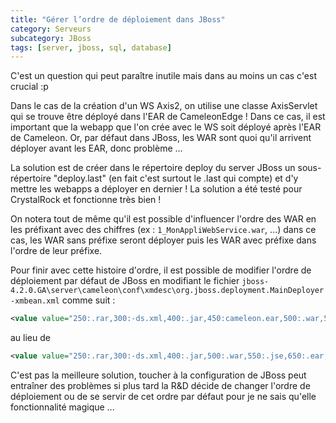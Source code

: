 ```yaml
---
title: "Gérer l’ordre de déploiement dans JBoss"
category: Serveurs
subcategory: JBoss
tags: [server, jboss, sql, database]
---
```

C'est un question qui peut paraître inutile mais dans au moins un cas c'est crucial :p

Dans le cas de la création d'un WS Axis2, on utilise une classe AxisServlet qui se trouve être déployé dans l'EAR de 
CameleonEdge ! Dans ce cas, il est important que la webapp que l'on crée avec le WS soit déployé après l'EAR de Cameleon. 
Or, par défaut dans JBoss, les WAR sont quoi qu'il arrivent déployer avant les EAR, donc problème ...

La solution est de créer dans le répertoire deploy du server JBoss un sous-répertoire "deploy.last" (en fait c'est 
surtout le .last qui compte) et d'y mettre les webapps a déployer en dernier ! La solution a été testé pour CrystalRock 
et fonctionne très bien !

On notera tout de même qu'il est possible d'influencer l'ordre des WAR en les préfixant avec des chiffres 
(ex : `1_MonAppliWebService.war`, ...) dans ce cas, les WAR sans préfixe seront déployer puis les WAR avec préfixe dans 
l'ordre de leur préfixe.

Pour finir avec cette histoire d'ordre, il est possible de modifier l'ordre de déploiement par défaut de JBoss en 
modifiant le fichier `jboss-4.2.0.GA\server\cameleon\conf\xmdesc\org.jboss.deployment.MainDeployer-xmbean.xml` comme 
suit :
``` xml
<value value="250:.rar,300:-ds.xml,400:.jar,450:cameleon.ear,500:.war,550:.jse,650:.ear,800:.bsh"/>
```

au lieu de
``` xml
<value value="250:.rar,300:-ds.xml,400:.jar,500:.war,550:.jse,650:.ear,800:.bsh"/>
```

C'est pas la meilleure solution, toucher à la configuration de JBoss peut entraîner des problèmes si plus tard la R&D 
décide de changer l'ordre de déploiement ou de se servir de cet ordre par défaut pour je ne sais qu'elle fonctionnalité 
magique ...

